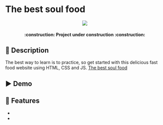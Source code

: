 # The best soul food
<p align="center">
   <img src="https://user-images.githubusercontent.com/108593446/231008377-3e638ca8-f62e-4292-9a95-b4d6987f55dc.png">
   
<h4 align="center">
:construction: Project under construction :construction:
</h4>

## :pushpin: Description
The best way to learn is to practice, so get started with this delicious fast food website using HTML, CSS and JS.
[The best soul food](https://the-best-soul-food.vercel.app/)

## :arrow_forward: Demo


## :mag_right: Features
<ul> 
        <li> </li>
        <li> </li>
</ul>
